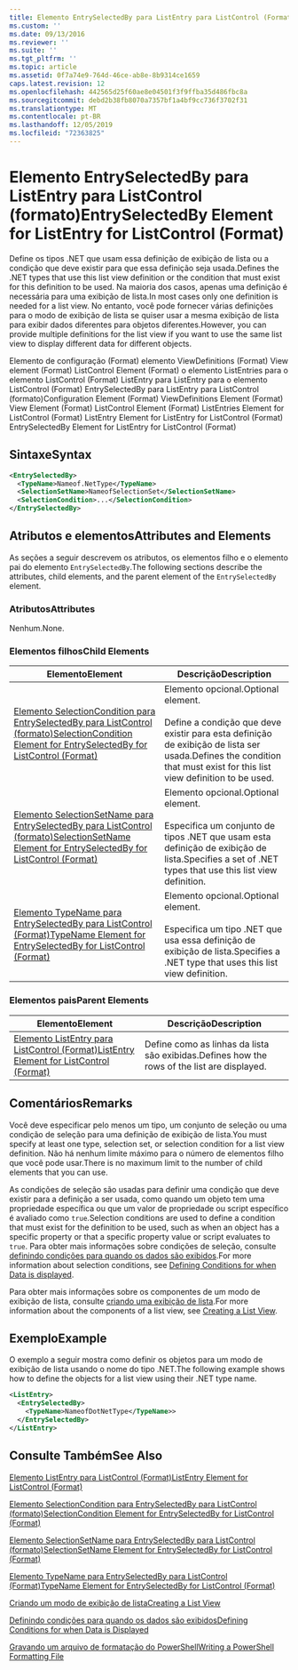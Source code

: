 ```yaml
---
title: Elemento EntrySelectedBy para ListEntry para ListControl (Format) | Microsoft Docs
ms.custom: ''
ms.date: 09/13/2016
ms.reviewer: ''
ms.suite: ''
ms.tgt_pltfrm: ''
ms.topic: article
ms.assetid: 0f7a74e9-764d-46ce-ab8e-8b9314ce1659
caps.latest.revision: 12
ms.openlocfilehash: 442565d25f60ae8e04501f3f9ffba35d486fbc8a
ms.sourcegitcommit: debd2b38fb8070a7357bf1a4bf9cc736f3702f31
ms.translationtype: MT
ms.contentlocale: pt-BR
ms.lasthandoff: 12/05/2019
ms.locfileid: "72363825"
---
```

# <a name="entryselectedby-element-for-listentry-for-listcontrol-format"></a><span data-ttu-id="4faba-102">Elemento EntrySelectedBy para ListEntry para ListControl (formato)</span><span class="sxs-lookup"><span data-stu-id="4faba-102">EntrySelectedBy Element for ListEntry for ListControl (Format)</span></span>

<span data-ttu-id="4faba-103">Define os tipos .NET que usam essa definição de exibição de lista ou a condição que deve existir para que essa definição seja usada.</span><span class="sxs-lookup"><span data-stu-id="4faba-103">Defines the .NET types that use this list view definition or the condition that must exist for this definition to be used.</span></span> <span data-ttu-id="4faba-104">Na maioria dos casos, apenas uma definição é necessária para uma exibição de lista.</span><span class="sxs-lookup"><span data-stu-id="4faba-104">In most cases only one definition is needed for a list view.</span></span> <span data-ttu-id="4faba-105">No entanto, você pode fornecer várias definições para o modo de exibição de lista se quiser usar a mesma exibição de lista para exibir dados diferentes para objetos diferentes.</span><span class="sxs-lookup"><span data-stu-id="4faba-105">However, you can provide multiple definitions for the list view if you want to use the same list view to display different data for different objects.</span></span>

<span data-ttu-id="4faba-106">Elemento de configuração (Format) elemento ViewDefinitions (Format) View element (Format) ListControl Element (Format) o elemento ListEntries para o elemento ListControl (Format) ListEntry para ListEntry para o elemento ListControl (Format) EntrySelectedBy para ListEntry para ListControl (formato)</span><span class="sxs-lookup"><span data-stu-id="4faba-106">Configuration Element (Format) ViewDefinitions Element (Format) View Element (Format) ListControl Element (Format) ListEntries Element for ListControl (Format) ListEntry Element for ListEntry for ListControl (Format) EntrySelectedBy Element for ListEntry for ListControl (Format)</span></span>

## <a name="syntax"></a><span data-ttu-id="4faba-107">Sintaxe</span><span class="sxs-lookup"><span data-stu-id="4faba-107">Syntax</span></span>

```xml
<EntrySelectedBy>
  <TypeName>Nameof.NetType</TypeName>
  <SelectionSetName>NameofSelectionSet</SelectionSetName>
  <SelectionCondition>...</SelectionCondition>
</EntrySelectedBy>
```

## <a name="attributes-and-elements"></a><span data-ttu-id="4faba-108">Atributos e elementos</span><span class="sxs-lookup"><span data-stu-id="4faba-108">Attributes and Elements</span></span>

<span data-ttu-id="4faba-109">As seções a seguir descrevem os atributos, os elementos filho e o elemento pai do elemento `EntrySelectedBy`.</span><span class="sxs-lookup"><span data-stu-id="4faba-109">The following sections describe the attributes, child elements, and the parent element of the `EntrySelectedBy` element.</span></span>

### <a name="attributes"></a><span data-ttu-id="4faba-110">Atributos</span><span class="sxs-lookup"><span data-stu-id="4faba-110">Attributes</span></span>

<span data-ttu-id="4faba-111">Nenhum.</span><span class="sxs-lookup"><span data-stu-id="4faba-111">None.</span></span>

### <a name="child-elements"></a><span data-ttu-id="4faba-112">Elementos filhos</span><span class="sxs-lookup"><span data-stu-id="4faba-112">Child Elements</span></span>

|<span data-ttu-id="4faba-113">Elemento</span><span class="sxs-lookup"><span data-stu-id="4faba-113">Element</span></span>|<span data-ttu-id="4faba-114">Descrição</span><span class="sxs-lookup"><span data-stu-id="4faba-114">Description</span></span>|
|-------------|-----------------|
|[<span data-ttu-id="4faba-115">Elemento SelectionCondition para EntrySelectedBy para ListControl (formato)</span><span class="sxs-lookup"><span data-stu-id="4faba-115">SelectionCondition Element for EntrySelectedBy for ListControl  (Format)</span></span>](./selectioncondition-element-for-entryselectedby-for-listcontrol-format.md)|<span data-ttu-id="4faba-116">Elemento opcional.</span><span class="sxs-lookup"><span data-stu-id="4faba-116">Optional element.</span></span><br /><br /> <span data-ttu-id="4faba-117">Define a condição que deve existir para esta definição de exibição de lista ser usada.</span><span class="sxs-lookup"><span data-stu-id="4faba-117">Defines the condition that must exist for this list view definition to be used.</span></span>|
|[<span data-ttu-id="4faba-118">Elemento SelectionSetName para EntrySelectedBy para ListControl (formato)</span><span class="sxs-lookup"><span data-stu-id="4faba-118">SelectionSetName Element for EntrySelectedBy for ListControl (Format)</span></span>](./selectionsetname-element-for-entryselectedby-for-listcontrol-format.md)|<span data-ttu-id="4faba-119">Elemento opcional.</span><span class="sxs-lookup"><span data-stu-id="4faba-119">Optional element.</span></span><br /><br /> <span data-ttu-id="4faba-120">Especifica um conjunto de tipos .NET que usam esta definição de exibição de lista.</span><span class="sxs-lookup"><span data-stu-id="4faba-120">Specifies a set of .NET types that use this list view definition.</span></span>|
|[<span data-ttu-id="4faba-121">Elemento TypeName para EntrySelectedBy para ListControl (Format)</span><span class="sxs-lookup"><span data-stu-id="4faba-121">TypeName Element for EntrySelectedBy for ListControl (Format)</span></span>](./typename-element-for-entryselectedby-for-listcontrol-format.md)|<span data-ttu-id="4faba-122">Elemento opcional.</span><span class="sxs-lookup"><span data-stu-id="4faba-122">Optional element.</span></span><br /><br /> <span data-ttu-id="4faba-123">Especifica um tipo .NET que usa essa definição de exibição de lista.</span><span class="sxs-lookup"><span data-stu-id="4faba-123">Specifies a .NET type that uses this list view definition.</span></span>|

### <a name="parent-elements"></a><span data-ttu-id="4faba-124">Elementos pais</span><span class="sxs-lookup"><span data-stu-id="4faba-124">Parent Elements</span></span>

|<span data-ttu-id="4faba-125">Elemento</span><span class="sxs-lookup"><span data-stu-id="4faba-125">Element</span></span>|<span data-ttu-id="4faba-126">Descrição</span><span class="sxs-lookup"><span data-stu-id="4faba-126">Description</span></span>|
|-------------|-----------------|
|[<span data-ttu-id="4faba-127">Elemento ListEntry para ListControl (Format)</span><span class="sxs-lookup"><span data-stu-id="4faba-127">ListEntry Element for ListControl (Format)</span></span>](./listentry-element-for-listcontrol-format.md)|<span data-ttu-id="4faba-128">Define como as linhas da lista são exibidas.</span><span class="sxs-lookup"><span data-stu-id="4faba-128">Defines how the rows of the list are displayed.</span></span>|

## <a name="remarks"></a><span data-ttu-id="4faba-129">Comentários</span><span class="sxs-lookup"><span data-stu-id="4faba-129">Remarks</span></span>

<span data-ttu-id="4faba-130">Você deve especificar pelo menos um tipo, um conjunto de seleção ou uma condição de seleção para uma definição de exibição de lista.</span><span class="sxs-lookup"><span data-stu-id="4faba-130">You must specify at least one type, selection set, or selection condition for a list view definition.</span></span> <span data-ttu-id="4faba-131">Não há nenhum limite máximo para o número de elementos filho que você pode usar.</span><span class="sxs-lookup"><span data-stu-id="4faba-131">There is no maximum limit to the number of child elements that you can use.</span></span>

<span data-ttu-id="4faba-132">As condições de seleção são usadas para definir uma condição que deve existir para a definição a ser usada, como quando um objeto tem uma propriedade específica ou que um valor de propriedade ou script específico é avaliado como `true`.</span><span class="sxs-lookup"><span data-stu-id="4faba-132">Selection conditions are used to define a condition that must exist for the definition to be used, such as when an object has a specific property or that a specific property value or script evaluates to `true`.</span></span> <span data-ttu-id="4faba-133">Para obter mais informações sobre condições de seleção, consulte [definindo condições para quando os dados são exibidos](./defining-conditions-for-displaying-data.md).</span><span class="sxs-lookup"><span data-stu-id="4faba-133">For more information about selection conditions, see [Defining Conditions for when Data is displayed](./defining-conditions-for-displaying-data.md).</span></span>

<span data-ttu-id="4faba-134">Para obter mais informações sobre os componentes de um modo de exibição de lista, consulte [criando uma exibição de lista](./creating-a-list-view.md).</span><span class="sxs-lookup"><span data-stu-id="4faba-134">For more information about the components of a list view, see [Creating a List View](./creating-a-list-view.md).</span></span>

## <a name="example"></a><span data-ttu-id="4faba-135">Exemplo</span><span class="sxs-lookup"><span data-stu-id="4faba-135">Example</span></span>

<span data-ttu-id="4faba-136">O exemplo a seguir mostra como definir os objetos para um modo de exibição de lista usando o nome do tipo .NET.</span><span class="sxs-lookup"><span data-stu-id="4faba-136">The following example shows how to define the objects for a list view using their .NET type name.</span></span>

```xml
<ListEntry>
  <EntrySelectedBy>
    <TypeName>NameofDotNetType</TypeName>>
  </EntrySelectedBy>
</ListEntry>
```

## <a name="see-also"></a><span data-ttu-id="4faba-137">Consulte Também</span><span class="sxs-lookup"><span data-stu-id="4faba-137">See Also</span></span>

[<span data-ttu-id="4faba-138">Elemento ListEntry para ListControl (Format)</span><span class="sxs-lookup"><span data-stu-id="4faba-138">ListEntry Element for ListControl (Format)</span></span>](./listentry-element-for-listcontrol-format.md)

[<span data-ttu-id="4faba-139">Elemento SelectionCondition para EntrySelectedBy para ListControl (formato)</span><span class="sxs-lookup"><span data-stu-id="4faba-139">SelectionCondition Element for EntrySelectedBy for ListControl (Format)</span></span>](./selectioncondition-element-for-entryselectedby-for-listcontrol-format.md)

[<span data-ttu-id="4faba-140">Elemento SelectionSetName para EntrySelectedBy para ListControl (formato)</span><span class="sxs-lookup"><span data-stu-id="4faba-140">SelectionSetName Element for EntrySelectedBy for ListControl (Format)</span></span>](./selectionsetname-element-for-entryselectedby-for-listcontrol-format.md)

[<span data-ttu-id="4faba-141">Elemento TypeName para EntrySelectedBy para ListControl (Format)</span><span class="sxs-lookup"><span data-stu-id="4faba-141">TypeName Element for EntrySelectedBy for ListControl (Format)</span></span>](./typename-element-for-entryselectedby-for-listcontrol-format.md)

[<span data-ttu-id="4faba-142">Criando um modo de exibição de lista</span><span class="sxs-lookup"><span data-stu-id="4faba-142">Creating a List View</span></span>](./creating-a-list-view.md)

[<span data-ttu-id="4faba-143">Definindo condições para quando os dados são exibidos</span><span class="sxs-lookup"><span data-stu-id="4faba-143">Defining Conditions for when Data is Displayed</span></span>](./defining-conditions-for-displaying-data.md)

[<span data-ttu-id="4faba-144">Gravando um arquivo de formatação do PowerShell</span><span class="sxs-lookup"><span data-stu-id="4faba-144">Writing a PowerShell Formatting File</span></span>](./writing-a-powershell-formatting-file.md)
